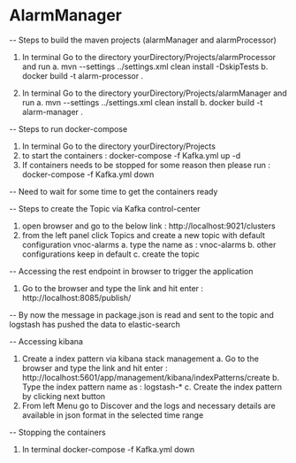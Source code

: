 # AlarmManager

-- Steps to build the maven projects (alarmManager and alarmProcessor)

1. In terminal Go to the directory yourDirectory/Projects/alarmProcessor and run 
   a. mvn --settings ../settings.xml  clean install -DskipTests
   b. docker build -t alarm-processor .

2. In terminal Go to the directory yourDirectory/Projects/alarmManager and run
   a. mvn --settings ../settings.xml  clean install
   b. docker build -t alarm-manager .

-- Steps to run docker-compose
1. In terminal Go to the directory yourDirectory/Projects
2. to start the containers :  docker-compose -f Kafka.yml up -d
3. If containers needs to be stopped for some reason then please run : docker-compose -f Kafka.yml down

-- Need to wait for some time to get the containers ready

-- Steps to create the Topic via Kafka control-center
1. open browser and go to the below link : http://localhost:9021/clusters
2. from the left panel click Topics and create a new topic with default configuration  vnoc-alarms
   a. type the name as : vnoc-alarms
   b. other configurations keep in default
   c. create the topic

-- Accessing the rest endpoint in browser to trigger the application
1. Go to the browser and type the link and hit enter : http://localhost:8085/publish/

-- By now the message in package.json is read and sent to the topic and logstash has pushed the data to elastic-search

-- Accessing kibana
1. Create a index pattern via kibana stack management
   a. Go to the browser and type the link and hit enter : http://localhost:5601/app/management/kibana/indexPatterns/create
   b. Type the index pattern name as : logstash-*
   c. Create the index pattern by clicking next button
2. From left Menu go to Discover and the logs and necessary details are available in json format in the selected time range

-- Stopping the containers 
1. In terminal docker-compose -f Kafka.yml down


